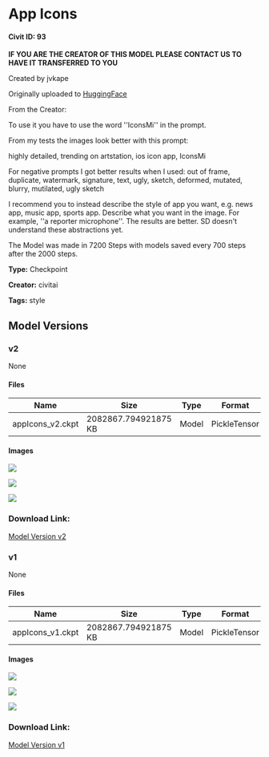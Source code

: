 # App Icons 

#### Civit ID: 93

<p><strong>IF YOU ARE THE CREATOR OF THIS MODEL PLEASE CONTACT US TO HAVE IT TRANSFERRED TO YOU</strong></p><p>Created by jvkape</p><p>Originally uploaded to <a href="https://huggingface.co/jvkape/IconsMI-AppIconsModelforSD" rel="ugc" target="_blank">HuggingFace</a></p><p>From the Creator:</p><p>To use it you have to use the word ''IconsMi'' in the prompt.</p><p>From my tests the images look better with this prompt:</p><p>highly detailed, trending on artstation, ios icon app, IconsMi</p><p>For negative prompts I got better results when I used: out of frame, duplicate, watermark, signature, text, ugly, sketch, deformed, mutated, blurry, mutilated, ugly sketch</p><p>I recommend you to instead describe the style of app you want, e.g. news app, music app, sports app. Describe what you want in the image. For example, ''a reporter microphone''. The results are better. SD doesn't understand these abstractions yet.</p><p>The Model was made in 7200 Steps with models saved every 700 steps after the 2000 steps.</p>

**Type:** Checkpoint

**Creator:** civitai

**Tags:** style

## Model Versions

### v2

None

#### Files

| Name | Size | Type | Format | Download Url | AutoV1 | AutoV2 | SHA256 | CRC32 | BLAKE3 |
| --- | --- | --- | --- | --- | --- | --- | --- | --- | --- |
| appIcons_v2.ckpt | 2082867.794921875 KB | Model | PickleTensor | https://civitai.com/api/download/models/105 | 59724734 | FF339DC81A | FF339DC81A8EF4412643FC436A545AFF848C78D460B4663F32CBC9B406DB4485 | 3A423AFD | B3152833C1F63038DB735DD027CF7ECB1E300932C1F2FE3DA8450FC3876E1EB4 |

#### Images

<p><img src="https://image.civitai.com/xG1nkqKTMzGDvpLrqFT7WA/a12a243d-82be-44ae-2b31-53fc6f383a00/width=450/697.jpeg" /></p>

<p><img src="https://image.civitai.com/xG1nkqKTMzGDvpLrqFT7WA/64dd3831-0239-4931-bf49-a60a0f744c00/width=450/696.jpeg" /></p>

<p><img src="https://image.civitai.com/xG1nkqKTMzGDvpLrqFT7WA/d6ac7cfe-d83b-47cc-0b52-a63f5698b900/width=450/695.jpeg" /></p>

### Download Link:

[Model Version v2](https://civitai.com/api/download/models/105)

### v1

None

#### Files

| Name | Size | Type | Format | Download Url | AutoV1 | AutoV2 | SHA256 | CRC32 | BLAKE3 |
| --- | --- | --- | --- | --- | --- | --- | --- | --- | --- |
| appIcons_v1.ckpt | 2082867.794921875 KB | Model | PickleTensor | https://civitai.com/api/download/models/104 | 59724734 | FF339DC81A | FF339DC81A8EF4412643FC436A545AFF848C78D460B4663F32CBC9B406DB4485 | 3A423AFD | B3152833C1F63038DB735DD027CF7ECB1E300932C1F2FE3DA8450FC3876E1EB4 |

#### Images

<p><img src="https://image.civitai.com/xG1nkqKTMzGDvpLrqFT7WA/75556a6b-a7c9-44e1-445c-71c54b115500/width=450/692.jpeg" /></p>

<p><img src="https://image.civitai.com/xG1nkqKTMzGDvpLrqFT7WA/617131a3-5d40-413b-8225-c670edaa0400/width=450/694.jpeg" /></p>

<p><img src="https://image.civitai.com/xG1nkqKTMzGDvpLrqFT7WA/c48ec1cd-11d8-409d-5cd6-6c223cb4e700/width=450/693.jpeg" /></p>

### Download Link:

[Model Version v1](https://civitai.com/api/download/models/104)

